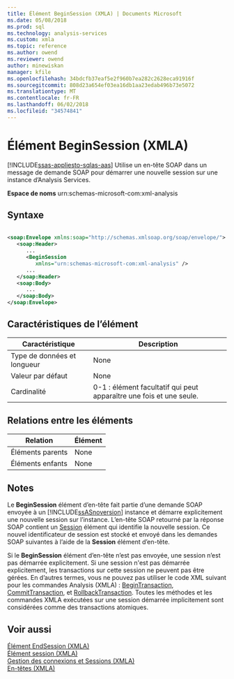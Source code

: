 ```yaml
---
title: Élément BeginSession (XMLA) | Documents Microsoft
ms.date: 05/08/2018
ms.prod: sql
ms.technology: analysis-services
ms.custom: xmla
ms.topic: reference
ms.author: owend
ms.reviewer: owend
author: minewiskan
manager: kfile
ms.openlocfilehash: 34bdcfb37eaf5e2f960b7ea282c2628eca91916f
ms.sourcegitcommit: 808d23a654ef03ea16db1aa23edab496b73e5072
ms.translationtype: MT
ms.contentlocale: fr-FR
ms.lasthandoff: 06/02/2018
ms.locfileid: "34574841"
---
```

# <a name="beginsession-element-xmla"></a>Élément BeginSession (XMLA)
[!INCLUDE[ssas-appliesto-sqlas-aas](../../../includes/ssas-appliesto-sqlas-aas.md)]
  Utilise un en-tête SOAP dans un message de demande SOAP pour démarrer une nouvelle session sur une instance d’Analysis Services.  
  
 **Espace de noms** urn:schemas-microsoft-com:xml-analysis  
  
## <a name="syntax"></a>Syntaxe  
  
```xml  
  
<soap:Envelope xmlns:soap="http://schemas.xmlsoap.org/soap/envelope/">  
   <soap:Header>  
      ...  
      <BeginSession  
         xmlns="urn:schemas-microsoft-com:xml-analysis" />  
      ...  
   </soap:Header>  
   <soap:Body>  
      ...  
   </soap:Body>  
</soap:Envelope>  
```  
  
## <a name="element-characteristics"></a>Caractéristiques de l’élément  
  
|Caractéristique|Description|  
|--------------------|-----------------|  
|Type de données et longueur|None|  
|Valeur par défaut|None|  
|Cardinalité|0-1 : élément facultatif qui peut apparaître une fois et une seule.|  
  
## <a name="element-relationships"></a>Relations entre les éléments  
  
|Relation|Élément|  
|------------------|-------------|  
|Éléments parents|None|  
|Éléments enfants|None|  
  
## <a name="remarks"></a>Notes  
 Le **BeginSession** élément d’en-tête fait partie d’une demande SOAP envoyée à un [!INCLUDE[ssASnoversion](../../../includes/ssasnoversion-md.md)] instance et démarre explicitement une nouvelle session sur l’instance. L’en-tête SOAP retourné par la réponse SOAP contient un [Session](../../../analysis-services/xmla/xml-elements-headers/session-element-xmla.md) élément qui identifie la nouvelle session. Ce nouvel identificateur de session est stocké et envoyé dans les demandes SOAP suivantes à l’aide de la **Session** élément d’en-tête.  
  
 Si le **BeginSession** élément d’en-tête n’est pas envoyée, une session n’est pas démarrée explicitement. Si une session n'est pas démarrée explicitement, les transactions sur cette session ne peuvent pas être gérées. En d’autres termes, vous ne pouvez pas utiliser le code XML suivant pour les commandes Analysis (XMLA) : [BeginTransaction](../../../analysis-services/xmla/xml-elements-commands/begintransaction-element-xmla.md), [CommitTransaction](../../../analysis-services/xmla/xml-elements-commands/committransaction-element-xmla.md), et [RollbackTransaction](../../../analysis-services/xmla/xml-elements-commands/rollbacktransaction-element-xmla.md). Toutes les méthodes et les commandes XMLA exécutées sur une session démarrée implicitement sont considérées comme des transactions atomiques.  
  
## <a name="see-also"></a>Voir aussi
 [Élément EndSession &#40;XMLA&#41;](../../../analysis-services/xmla/xml-elements-headers/endsession-element-xmla.md)   
 [Élément session &#40;XMLA&#41;](../../../analysis-services/xmla/xml-elements-headers/session-element-xmla.md)   
 [Gestion des connexions et Sessions &#40;XMLA&#41;](../../../analysis-services/multidimensional-models-scripting-language-assl-xmla/managing-connections-and-sessions-xmla.md)   
 [En-têtes &#40;XMLA&#41;](../../../analysis-services/xmla/xml-elements-headers/xml-elements-headers.md)  
  
  
